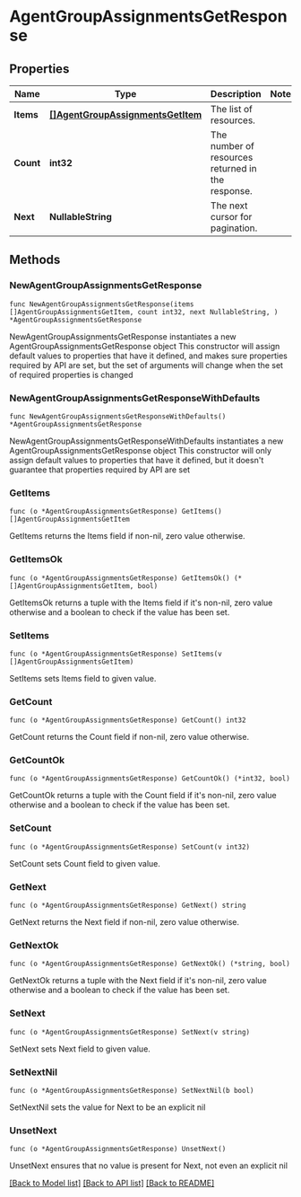 # AgentGroupAssignmentsGetResponse

## Properties

Name | Type | Description | Notes
------------ | ------------- | ------------- | -------------
**Items** | [**[]AgentGroupAssignmentsGetItem**](AgentGroupAssignmentsGetItem.md) | The list of resources. | 
**Count** | **int32** | The number of resources returned in the response. | 
**Next** | **NullableString** | The next cursor for pagination. | 

## Methods

### NewAgentGroupAssignmentsGetResponse

`func NewAgentGroupAssignmentsGetResponse(items []AgentGroupAssignmentsGetItem, count int32, next NullableString, ) *AgentGroupAssignmentsGetResponse`

NewAgentGroupAssignmentsGetResponse instantiates a new AgentGroupAssignmentsGetResponse object
This constructor will assign default values to properties that have it defined,
and makes sure properties required by API are set, but the set of arguments
will change when the set of required properties is changed

### NewAgentGroupAssignmentsGetResponseWithDefaults

`func NewAgentGroupAssignmentsGetResponseWithDefaults() *AgentGroupAssignmentsGetResponse`

NewAgentGroupAssignmentsGetResponseWithDefaults instantiates a new AgentGroupAssignmentsGetResponse object
This constructor will only assign default values to properties that have it defined,
but it doesn't guarantee that properties required by API are set

### GetItems

`func (o *AgentGroupAssignmentsGetResponse) GetItems() []AgentGroupAssignmentsGetItem`

GetItems returns the Items field if non-nil, zero value otherwise.

### GetItemsOk

`func (o *AgentGroupAssignmentsGetResponse) GetItemsOk() (*[]AgentGroupAssignmentsGetItem, bool)`

GetItemsOk returns a tuple with the Items field if it's non-nil, zero value otherwise
and a boolean to check if the value has been set.

### SetItems

`func (o *AgentGroupAssignmentsGetResponse) SetItems(v []AgentGroupAssignmentsGetItem)`

SetItems sets Items field to given value.


### GetCount

`func (o *AgentGroupAssignmentsGetResponse) GetCount() int32`

GetCount returns the Count field if non-nil, zero value otherwise.

### GetCountOk

`func (o *AgentGroupAssignmentsGetResponse) GetCountOk() (*int32, bool)`

GetCountOk returns a tuple with the Count field if it's non-nil, zero value otherwise
and a boolean to check if the value has been set.

### SetCount

`func (o *AgentGroupAssignmentsGetResponse) SetCount(v int32)`

SetCount sets Count field to given value.


### GetNext

`func (o *AgentGroupAssignmentsGetResponse) GetNext() string`

GetNext returns the Next field if non-nil, zero value otherwise.

### GetNextOk

`func (o *AgentGroupAssignmentsGetResponse) GetNextOk() (*string, bool)`

GetNextOk returns a tuple with the Next field if it's non-nil, zero value otherwise
and a boolean to check if the value has been set.

### SetNext

`func (o *AgentGroupAssignmentsGetResponse) SetNext(v string)`

SetNext sets Next field to given value.


### SetNextNil

`func (o *AgentGroupAssignmentsGetResponse) SetNextNil(b bool)`

 SetNextNil sets the value for Next to be an explicit nil

### UnsetNext
`func (o *AgentGroupAssignmentsGetResponse) UnsetNext()`

UnsetNext ensures that no value is present for Next, not even an explicit nil

[[Back to Model list]](../README.md#documentation-for-models) [[Back to API list]](../README.md#documentation-for-api-endpoints) [[Back to README]](../README.md)


